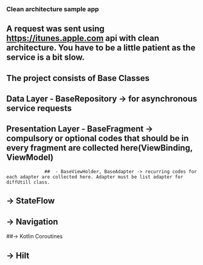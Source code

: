 ### Clean architecture sample app 

## A request was sent using https://itunes.apple.com api with clean architecture. You have to be a little patient as the service is a bit slow.

## The project consists of Base Classes

## Data Layer - BaseRepository -> for asynchronous service requests
## Presentation Layer - BaseFragment -> compulsory or optional codes that should be in every fragment are collected here(ViewBinding, ViewModel) 
                  ##  - BaseViewHolder, BaseAdapter -> recurring codes for each adapter are collected here. Adapter must be list adapter for diffUtill class.
                   
## -> StateFlow
## -> Navigation
##-> Kotlin Coroutines
## -> Hilt

